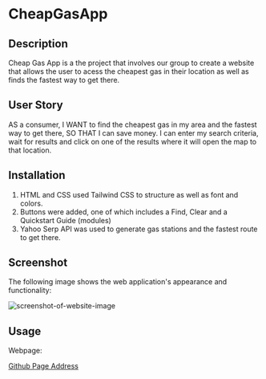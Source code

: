 # CheapGasApp

## Description

Cheap Gas App is a the project that involves our group to create a website that allows the user to acess the cheapest gas in their location
as well as finds the fastest way to get there.

## User Story

AS a consumer, I WANT to find the cheapest gas in my area and the fastest way to get there, SO THAT I can save money.  I can enter my search criteria, wait for results and click on one of the results where it will open the map to that location.


## Installation
1. HTML and CSS used Tailwind CSS to structure as well as font and colors.
2. Buttons were added, one of which includes a Find, Clear and  a Quickstart Guide (modules)
3. Yahoo Serp API was used to generate gas stations and the fastest route to get there.

## Screenshot

The following image shows the web application's appearance and functionality:

![screenshot-of-website-image](./Screenshot%202023-01-18%20at%2010.52.32%20PM.png)


## Usage

Webpage:

 [Github Page Address](https://github.com/Team-Code-Luchadores/CheapGasApp)

